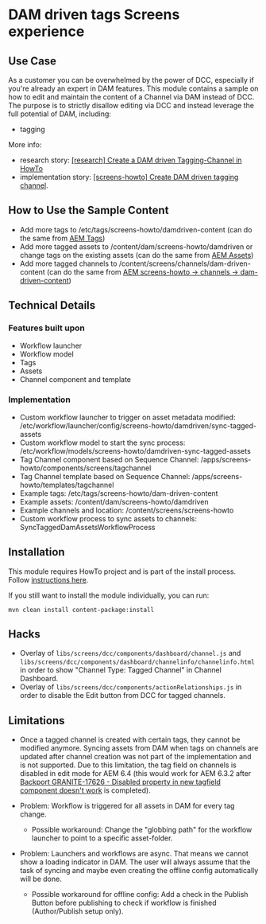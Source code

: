 DAM driven tags Screens experience
==================================

Use Case
--------
As a customer you can be overwhelmed by the power of DCC, especially if you're already an expert in DAM features.
This module contains a sample on how to edit and maintain the content of a Channel via DAM instead of DCC.
The purpose is to strictly disallow editing via DCC and instead leverage the full potential of DAM, including:
* tagging

More info:
* research story: [[research] Create a DAM driven Tagging-Channel in HowTo](https://jira.corp.adobe.com/browse/CQ-4237003)
* implementation story: [[screens-howto] Create DAM driven tagging channel](https://jira.corp.adobe.com/browse/CQ-4237003).

How to Use the Sample Content
-----------------------------
* Add more tags to /etc/tags/screens-howto/damdriven-content (can do the same from [AEM Tags](http://localhost:4502/libs/cq/tagging/gui/content/tags.html/etc/tags))
* Add more tagged assets to /content/dam/screens-howto/damdriven or change tags on the existing assets (can do the same from [AEM Assets](http://localhost:4502/assets.html/content/dam))
* Add more tagged channels to /content/screens/channels/dam-driven-content (can do the same from [AEM screens-howto -> channels -> dam-driven-content](http://localhost:4502/screens.html/content/screens/screens-howto/channels/dam-driven-content))

Technical Details
-----------------
### Features built upon
* Workflow launcher
* Workflow model
* Tags
* Assets
* Channel component and template

### Implementation
* Custom workflow launcher to trigger on asset metadata modified: /etc/workflow/launcher/config/screens-howto/damdriven/sync-tagged-assets
* Custom workflow model to start the sync process: /etc/workflow/models/screens-howto/damdriven-sync-tagged-assets
* Tag Channel component based on Sequence Channel: /apps/screens-howto/components/screens/tagchannel
* Tag Channel template based on Sequence Channel: /apps/screens-howto/templates/tagchannel
* Example tags: /etc/tags/screens-howto/dam-driven-content
* Example assets: /content/dam/screens-howto/damdriven
* Example channels and location: /content/screens/screens-howto
* Custom workflow process to sync assets to channels: SyncTaggedDamAssetsWorkflowProcess

Installation
------------
This module requires HowTo project and is part of the install process. Follow [instructions here](../../README.md).

If you still want to install the module individually, you can run:

```
mvn clean install content-package:install
```

Hacks
------------
* Overlay of `libs/screens/dcc/components/dashboard/channel.js` and `libs/screens/dcc/components/dashboard/channelinfo/channelinfo.html` in order to show "Channel Type: Tagged Channel" in Channel Dashboard.
* Overlay of `libs/screens/dcc/components/actionRelationships.js` in order to disable the Edit button from DCC for tagged channels.

Limitations
------------
* Once a tagged channel is created with certain tags, they cannot be modified anymore.
Syncing assets from DAM when tags on channels are updated after channel creation was not part of the implementation and is not supported.
Due to this limitation, the tag field on channels is disabled in edit mode for AEM 6.4 (this would work for AEM 6.3.2 after [Backport GRANITE-17626 - Disabled property in new tagfield component doesn't work](https://jira.corp.adobe.com/browse/NPR-23581]) is completed).

* Problem: Workflow is triggered for all assets in DAM for every tag change.
    * Possible workaround: Change the "globbing path" for the workflow launcher to point to a specific asset-folder.

* Problem: Launchers and workflows are async. That means we cannot show a loading indicator in DAM.
The user will always assume that the task of syncing and maybe even creating the offline config automatically will be done.
    * Possible workaround for offline config: Add a check in the Publish Button before publishing to check if workflow is finished (Author/Publish setup only).
